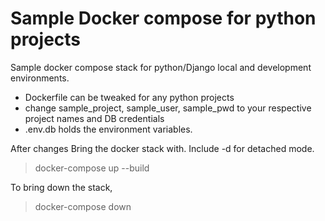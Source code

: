 # Sample Docker compose for python projects

Sample docker compose stack for python/Django local and development environments.

- Dockerfile can be tweaked for any python projects
- change sample_project, sample_user, sample_pwd to your respective project names and DB credentials
- .env.db holds the environment variables.

After changes Bring the docker stack with. Include -d for detached mode.

> docker-compose up --build

To bring down the stack, 
> docker-compose down 
